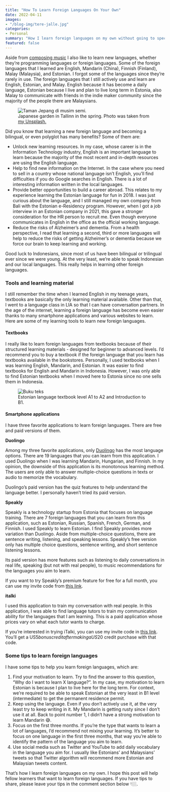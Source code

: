```yaml
---
title: "How To Learn Foreign Languages On Your Own"
date: 2022-04-11
images:
- "/blog-img/tere-jalle.jpg"
categories:
- Personal
summary: "How I learn foreign languages on my own without going to special-scheduled class."
featured: false
---
```


Aside from [composing music](http://asepbagja.com/music) I also like to learn new languages, whether they’re programming languages or foreign languages. Some of the foreign languages that I learned are English, Mandarin (China), Finnish (Finland), Malay (Malaysia), and Estonian. I forgot some of the languages since they’re rarely in use. The foreign languages that I still actively use and learn are English, Estonian, and Malay. English because it has become a daily language, Estonian because I live and plan to live long term in Estonia, also Malay to communicate with friends in the indie maker community since the majority of the people there are Malaysians.

<div class="text-center">
<figure class="figure">
<img src="/blog-img/asep-bagja-priandana-Q3tz6XkBP_c-unsplash.jpg" class="figure-img img-fluid" alt="Taman Jepang di musim semi." />
<figcaption class="figure-caption text-center">Japanese garden in Tallinn in the spring. Photo was taken from <a href="https://unsplash.com/@asepbagja">my Unsplash.</a></figcaption>
</figure>
</div>

Did you know that learning a new foreign language and becoming a bilingual, or even polyglot has many benefits? Some of them are:
- Unlock new learning resources. In my case, whose career is in the Information Technology industry, English is an important language to learn because the majority of the most recent and in-depth resources are using the English language.
- Help to find new information on the Internet. In the case where you need to sell in a country whose national language isn’t English, you’ll find difficulties if you do Google searches in English. There is a lot of interesting information written in the local languages.
- Provide better opportunities to build a career abroad. This relates to my experience learning the Estonian language for fun in 2018. I was just curious about the language, and I still managed my own company from Bali with the Estonian e-Residency program. However, when I got a job interview in an Estonian company in 2021, this gave a stronger consideration for the HR person to recruit me. Even though everyone communicates in English in the office as the official working language.
- Reduce the risks of Alzheimer’s and dementia. From a health perspective, I read that learning a second, third or more languages will help to reduce the risks of getting Alzheimer’s or dementia because we force our brain to keep learning and working.

Good luck to Indonesians, since most of us have been bilingual or trilingual ever since we were young. At the very least, we’re able to speak Indonesian and our local languages. This really helps in learning other foreign languages.

### Tools and learning material

I still remember the time when I learned English in my teenage years, textbooks are basically the only learning material available. Other than that, I went to a language class in LIA so that I can have conversation partners. In the age of the internet, learning a foreign language has become even easier thanks to many smartphone applications and various websites to learn. Here are some of my learning tools to learn new foreign languages.

#### Textbooks

I really like to learn foreign languages from textbooks because of their structured learning materials - designed for beginner to advanced levels. I’d recommend you to buy a textbook if the foreign language that you learn has textbooks available in the bookstores. Personally, I used textbooks when I was learning English, Mandarin, and Estonian. It was easier to find textbooks for English and Mandarin in Indonesia. However, I was only able to find Estonian textbooks when I moved here to Estonia since no one sells them in Indonesia.

<div class="text-center">
<figure class="figure">
<img src="/blog-img/tere-jalle.jpg" class="figure-img img-fluid" alt="Buku teks" />
<figcaption class="figure-caption text-center">Estonian language textbook level A1 to A2 and Introduction to B1.</a></figcaption>
</figure>
</div>

#### Smartphone applications

I have three favorite applications to learn foreign languages. There are free and paid versions of them.

**Duolingo**

Among my three favorite applications, only [Duolingo](https://www.duolingo.com) has the most language options. There are 19 languages that you can learn from this application. I used Duolingo when I was learning Mandarin, Hungarian, and Finnish. In my opinion, the downside of this application is its monotonous learning method. The users are only able to answer multiple-choice questions in texts or audio to memorize the vocabulary.

Duolingo’s paid version has the quiz features to help understand the language better. I personally haven’t tried its paid version.

**Speakly**

Speakly is a technology startup from Estonia that focuses on language training. There are 7 foreign languages that you can learn from this application, such as Estonian, Russian, Spanish, French, German, and Finnish. I used Speakly to learn Estonian. I find Speakly provides more variation than Duolingo. Aside from multiple-choice questions, there are sentence writing, listening, and speaking lessons. Speakly’s free version only has multiple choice questions, sentence writing, and short sentence listening lessons. 

Its paid version has more features such as listening to daily conversations in real life, speaking (but not with real people), to music recommendations for the languages you aim to learn.

If you want to try Speakly’s premium feature for free for a full month, you can use my invite code from [this link](https://www.speakly.me/share/mc_2yURQ2g66).

**italki**

I used this application to train my conversation with real people. In this application, I was able to find language tutors to train my communication ability for the languages that I am learning. This is a paid application whose prices vary on what each tutor wants to charge.

If you’re interested in trying iTalki, you can use my invite code in [this link](https://www.italki.com/i/ref/cdCaaC?hl=en&utm_medium=user_referral&utm_source=copylink_share). You’ll get a US$5 bonus credit after making a US$20 credit purchase with that code.

### Some tips to learn foreign languages

I have some tips to help you learn foreign languages, which are:
1. Find your motivation to learn. Try to find the answer to this question, “Why do I want to learn X language?”. In my case, my motivation to learn Estonian is because I plan to live here for the long term. For context, we’re required to be able to speak Estonian at the very least in B1 level (intermediate) to get the permanent residence permit. 
2. Keep using the language. Even if you don’t actively use it, at the very least try to keep writing in it. My Mandarin is getting rusty since I don’t use it at all. Back to point number 1, I didn’t have a strong motivation to learn Mandarin 😅.
3. Focus on the first three months. If you’re the type that wants to learn a lot of languages, I’d recommend not mixing your learning. It’s better to focus on one language in the first three months, that way you’re able to identify the pattern of the language you aim to learn.
4. Use social media such as Twitter and YouTube to add daily vocabulary in the language you aim for. I usually like Estonians’ and Malaysians’ tweets so that Twitter algorithm will recommend more Estonian and Malaysian tweets content.

That’s how I learn foreign languages on my own. I hope this post will help fellow learners that want to learn foreign languages. If you have tips to share, please leave your tips in the comment section below 👇🏼.
